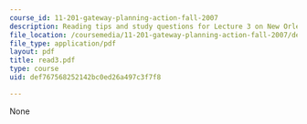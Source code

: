 ```yaml
---
course_id: 11-201-gateway-planning-action-fall-2007
description: Reading tips and study questions for Lecture 3 on New Orleans recovery.
file_location: /coursemedia/11-201-gateway-planning-action-fall-2007/def767568252142bc0ed26a497c3f7f8_read3.pdf
file_type: application/pdf
layout: pdf
title: read3.pdf
type: course
uid: def767568252142bc0ed26a497c3f7f8

---
```

None
